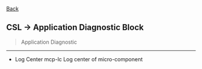 [Back](../../README.md)

## CSL -> Application Diagnostic Block
>Application Diagnostic

<hr>

- Log Center
mcp-lc
Log center of micro-component

